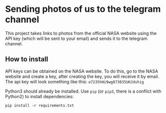 # Sending photos of us to the telegram channel
This project takes links to photos from the official NASA website using the API key (which will be sent to your email) and sends it to the telegram channel.
## How to install
API keys can be obtained on the NASA website. To do this, go to the NASA website and create a key, after creating the key, you will receive it by email. The api key will look something like this: ```o7235hHi9wg873035UHJdshig```

Python3 should already be installed. Use `pip` (or `pip3`, there is a conflict with Python2) to install dependencies:
```
pip install -r requirements.txt
```
